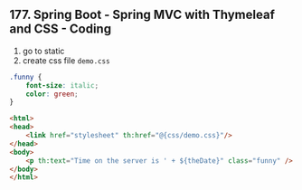 ## 177. Spring Boot - Spring MVC with Thymeleaf and CSS - Coding
1. go to static 
2. create css file `demo.css`
```css
.funny {
    font-size: italic;
    color: green; 
}
```

```html
<html>
<head>
    <link href="stylesheet" th:href="@{css/demo.css}"/>
</head>
<body>
    <p th:text="Time on the server is ' + ${theDate}" class="funny" />
</body>
</html>
```